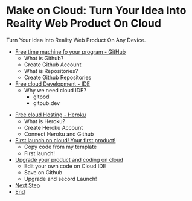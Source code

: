 # Make on Cloud: Turn Your Idea Into Reality Web Product On Cloud

Turn Your Idea Into Reality Web Product On Any Device.

- [Free time machine fo your program - GitHub](00.md)
    - What is Github?
     - Create Github Account
    - What is Repositories?
    - Create Github Repositories
 - [Free cloud Development  - IDE](01.md)
    - Why we need cloud IDE?
        - gitpod
        - gitpub.dev
* [Free cloud Hosting - Heroku](01.md)
    - What is Heroku?
    - Create Heroku Account
    - Connect Heroku and Github
* [First launch on cloud! Your first product!](02.md)
    - Copy code from my template
    - First launch!
* [Upgrade your product and coding on cloud](02.md)
   - Edit your own code on Cloud IDE
   - Save on Github
   - Upgrade and secord Launch!
 * [Next Step](02.md)
 * [End](02.md)
